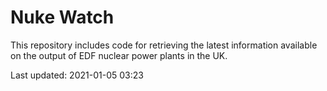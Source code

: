 # Nuke Watch

This repository includes code for retrieving the latest information available on the output of EDF nuclear power plants in the UK.

Last updated: 2021-01-05 03:23